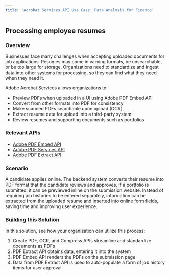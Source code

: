 ```yaml
---
title: 'Acrobat Services API Use Case: Data Analysis for Finance'
---
```


## Processing employee resumes

### Overview

Businesses face many challenges when accepting uploaded documents for job applications. Resumes may come in varying formats, be unsearchable, or be too large for storage. Organizations need to standardize and ingest data into other systems for processing, so they can find what they need when they need it.

Adobe Acrobat Services allows organizations to:

* Preview PDFs when uploaded in a UI using Adobe PDF Embed API
* Convert from other formats into PDF for consistency
* Make scanned PDFs searchable upon upload (OCR)
* Extract resume data for upload into a third-party system
* Review resumes and supporting documents such as portfolios

### Relevant APIs

* [Adobe PDF Embed API](/src/pages/apis/pdf-embed.md)
* [Adobe PDF Services API](/src/pages/apis/pdf-services.md)
* [Adobe PDF Extract API](/src/pages/apis/pdf-extract.md)

### Scenario

A candidate applies online. The backend system converts their resume into PDF format that the candidate reviews and approves. If a portfolio is submitted, it can be previewed inline on the submission website. Instead of requiring job histories to be entered separately, information can be extracted from the uploaded resume and inserted into online form fields, saving time and improving user experience.

### Building this Solution

In this solution, see how your organization can utilize this process:

1. Create PDF, OCR, and Compress APIs streamline and standardize documents as PDFs
2. PDF Extract API obtains data, entering it into the system
3. PDF Embed API renders the PDFs on the submission page
4. Data from PDF Extract API is used to auto-populate a form of job history items for user approval
